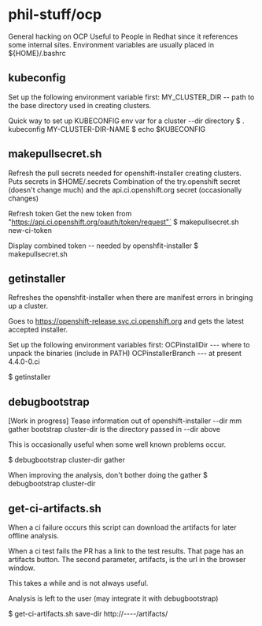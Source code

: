 # phil-stuff/ocp

General hacking on OCP
Useful to People in Redhat since it references some internal sites.
Environment variables are usually placed in ${HOME}/.bashrc

## kubeconfig  
Set up the following environment variable first:
MY_CLUSTER_DIR -- path to the base directory used in creating clusters.

Quick way to set up KUBECONFIG env var for a cluster --dir directory
$ . kubeconfig MY-CLUSTER-DIR-NAME
$ echo $KUBECONFIG

## makepullsecret.sh
Refresh the pull secrets needed for openshift-installer creating clusters.
Puts secrets in $HOME/.secrets
Combination of the try.openshift secret (doesn't change much)
and the api.ci.openshift.org secret (occasionally changes)

Refresh token
Get the new token from "https://api.ci.openshift.org/oauth/token/request"`
$ makepullsecret.sh new-ci-token

Display combined token -- needed by openshfit-installer
$ makepullsecret.sh

## getinstaller
Refreshes the openshfit-installer when there are manifest errors in
bringing up a cluster.

Goes to https://openshift-release.svc.ci.openshift.org and gets the latest
accepted installer.

Set up the following environment variables first:
OCPinstallDir     --- where to unpack the binaries (include in PATH)
OCPinstallerBranch --- at present 4.4.0-0.ci

$ getinstaller

## debugbootstrap
[Work in progress]
Tease information out of openshift-installer --dir mm gather bootstrap
cluster-dir is the directory passed in --dir above

This is occasionally useful when some well known problems occur.

$ debugbootstrap cluster-dir gather

When improving the analysis, don't bother doing the gather
$ debugbootstrap cluster-dir


## get-ci-artifacts.sh  
When a ci failure occurs this script can download the artifacts 
for later offline analysis.

When a ci test fails the PR has a link to the test results. That
page has an artifacts button. The second parameter, artifacts,
is the url in the browser window.

This takes a while and is not always useful.

Analysis is left to the user (may integrate it with debugbootstrap)

$ get-ci-artifacts.sh save-dir http://----/artifacts/

